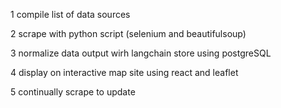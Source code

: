 1 compile list of data sources

2 scrape with python script (selenium and beautifulsoup)

3 normalize data output wirh langchain
store using postgreSQL

4 display on interactive map site using react and leaflet

5 continually scrape to update
